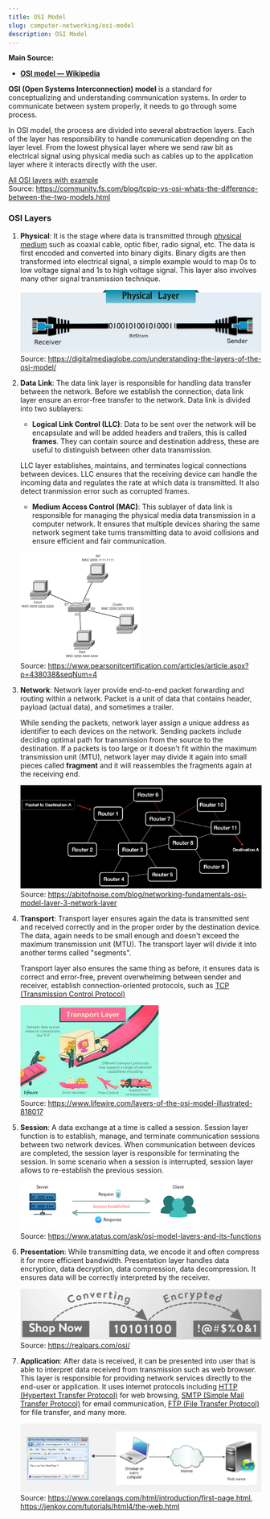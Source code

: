 ```yaml
---
title: OSI Model
slug: computer-networking/osi-model
description: OSI Model
---
```


**Main Source:**

- **[OSI model — Wikipedia](https://en.wikipedia.org/wiki/OSI_model)**

**OSI (Open Systems Interconnection) model** is a standard for conceptualizing and understanding communication systems. In order to communicate between system properly, it needs to go through some process.

In OSI model, the process are divided into several abstraction layers. Each of the layer has responsibility to handle communication depending on the layer level. From the lowest physical layer where we send raw bit as electrical signal using physical media such as cables up to the application layer where it interacts directly with the user.

[All OSI layers with example](./osi-layers.png)  
Source: https://community.fs.com/blog/tcpip-vs-osi-whats-the-difference-between-the-two-models.html

### OSI Layers

1. **Physical**: It is the stage where data is transmitted through [physical medium](/cs-notes/digital-signal-processing/signal-transmission-medium) such as coaxial cable, optic fiber, radio signal, etc. The data is first encoded and converted into binary digits. Binary digits are then transformed into electrical signal, a simple example would to map 0s to low voltage signal and 1s to high voltage signal. This layer also involves many other signal transmission technique.

   ![Sending raw bit from sender through cable to the receiver](./physical-layer.png)  
   Source: https://digitalmediaglobe.com/understanding-the-layers-of-the-osi-model/

2. **Data Link**: The data link layer is responsible for handling data transfer between the network. Before we establish the connection, data link layer ensure an error-free transfer to the network. Data link is divided into two sublayers:

   - **Logical Link Control (LLC)**: Data to be sent over the network will be encapsulate and will be added headers and trailers, this is called **frames**. They can contain source and destination address, these are useful to distinguish between other data transmission.

    LLC layer establishes, maintains, and terminates logical connections between devices. LLC ensures that the receiving device can handle the incoming data and regulates the rate at which data is transmitted. It also detect tranmission error such as corrupted frames.

   - **Medium Access Control (MAC)**: This sublayer of data link is responsible for managing the physical media data transmission in a computer network. It ensures that multiple devices sharing the same network segment take turns transmitting data to avoid collisions and ensure efficient and fair communication.

    ![Computer connecting to each other from an access point](./data-link.png)  
        Source: https://www.pearsonitcertification.com/articles/article.aspx?p=438038&seqNum=4

3. **Network**: Network layer provide end-to-end packet forwarding and routing within a network. Packet is a unit of data that contains header, payload (actual data), and sometimes a trailer.

   While sending the packets, network layer assign a unique address as identifier to each devices on the network. Sending packets include deciding optimal path for transmission from the source to the destination. If a packets is too large or it doesn't fit within the maximum transmission unit (MTU), network layer may divide it again into small pieces called **fragment** and it will reassembles the fragments again at the receiving end.

   ![A network with many router](./network-layer.png)  
   Source: https://abitofnoise.com/blog/networking-fundamentals-osi-model-layer-3-network-layer

4. **Transport**: Transport layer ensures again the data is transmitted sent and received correctly and in the proper order by the destination device. The data, again needs to be small enough and doesn't exceed the maximum transmission unit (MTU). The transport layer will divide it into another terms called "segments".

   Transport layer also ensures the same thing as before, it ensures data is correct and error-free, prevent overwhelming between sender and receiver, establish connection-oriented protocols, such as [TCP (Transmission Control Protocol)](/cs-notes/computer-networking/tcp-protocol)

   ![Analogy of transport layer](./transport-layer.jpeg)  
   Source: https://www.lifewire.com/layers-of-the-osi-model-illustrated-818017

5. **Session**: A data exchange at a time is called a session. Session layer function is to establish, manage, and terminate communication sessions between two network devices. When communication between devices are completed, the session layer is responsible for terminating the session. In some scenario when a session is interrupted, session layer allows to re-establish the previous session.

   ![A server requesting connection to client](./session-layer.png)  
   Source: https://www.atatus.com/ask/osi-model-layers-and-its-functions

6. **Presentation**: While transmitting data, we encode it and often compress it for more efficient bandwidth. Presentation layer handles data encryption, data decryption, data compression, data decompression. It ensures data will be correctly interpreted by the receiver.

   ![A text is encoded and encrypted](./presentation-layer.png)  
   Source: https://realpars.com/osi/

7. **Application**: After data is received, it can be presented into user that is able to interpret data received from transmission such as web browser. This layer is responsible for providing network services directly to the end-user or application. It uses internet protocols including [HTTP (Hypertext Transfer Protocol)](/cs-notes/computer-networking/http-https#http) for web browsing, [SMTP (Simple Mail Transfer Protocol)](/cs-notes/computer-networking/email-protocol#smtp) for email communication, [FTP (File Transfer Protocol)](/cs-notes/computer-networking/ftp) for file transfer, and many more.

   ![A browser that receives HTML pages from server](./application-layer.png)  
   Source: https://www.corelangs.com/html/introduction/first-page.html, https://jenkov.com/tutorials/html4/the-web.html
